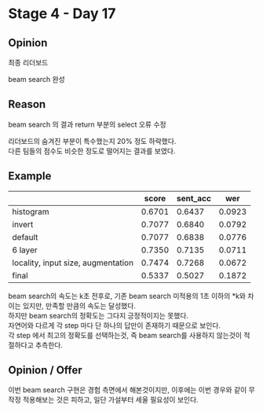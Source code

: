 # Stage 4 - Day 17

## Opinion

최종 리더보드

beam search 완성

## Reason

beam search 의 결과 return 부분의 select 오류 수정

리더보드의 숨겨진 부분이 특수했는지 20% 정도 하락했다.  
다른 팀들의 점수도 비슷한 정도로 떨어지는 결과를 보였다.

## Example

|                                    | score  | sent_acc | wer    |
| ---------------------------------- | ------ | -------- | ------ |
| histogram                          | 0.6701 | 0.6437   | 0.0923 |
| invert                             | 0.7077 | 0.6840   | 0.0792 |
| default                            | 0.7077 | 0.6838   | 0.0776 |
| 6 layer                            | 0.7350 | 0.7135   | 0.0711 |
| locality, input size, augmentation | 0.7474 | 0.7268   | 0.0672 |
| final                              | 0.5337 | 0.5027   | 0.1872 |

beam search의 속도는 k초 전후로, 기존 beam search 미적용의 1초 이하의 \*k와 차이는 있지만, 만족할 만큼의 속도는 달성했다.  
하지만 beam search의 정확도는 그다지 긍정적이지는 못했다.  
자연어와 다르게 각 step 마다 단 하나의 답만이 존재하기 때문으로 보인다.  
각 step 에서 최고의 정확도를 선택하는것, 즉 beam search를 사용하지 않는것이 적절하다고 추측한다.

## Opinion / Offer

이번 beam search 구현은 경험 측면에서 해본것이지만, 이후에는 이번 경우와 같이 무작정 적용해보는 것은 피하고, 일단 가설부터 세울 필요성이 보인다.
